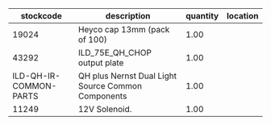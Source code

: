 |stockcode|description|quantity|location|
|---------|-----------|--------|--------|
|19024|Heyco cap 13mm (pack of 100)|1.00||
|43292|ILD_75E_QH_CHOP output plate|1.00||
|ILD-QH-IR-COMMON-PARTS|QH plus Nernst Dual Light Source Common Components|1.00||
|11249|12V Solenoid.|1.00||
